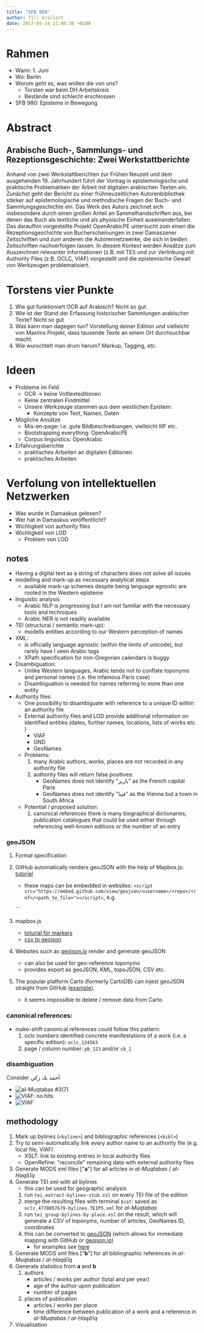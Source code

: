 ```yaml
---
title: "SFB 980"
author: Till Grallert
date: 2017-05-14 21:06:36 +0200
---
```


# Rahmen

- Wann: 1. Juni
- Wo: Berlin
- Worum geht es, was wollen die von uns?
    + Torsten war beim DH Arbeitskreis
    + Bestände sind schlecht erschlossen
- SFB 980: Episteme in Bewegung

# Abstract
## Arabische Buch-, Sammlungs- und Rezeptionsgeschichte: Zwei Werkstattberichte

Anhand von zwei Werkstattberichten zur Frühen Neuzeit und dem ausgehenden 19. Jahrhundert führt der Vortrag in epistemologische und praktische Problematiken der Arbeit mit digitalen arabischen Texten ein. 
Zunächst geht der Bericht zu einer frühneuzeitlichen Autorenbibliothek stärker auf epistemologische und methodische Fragen der Buch- und Sammlungsgeschichte ein. Das Werk des Autors zeichnet sich insbesondere durch einen großen Anteil an Sammelhandschriften aus, bei denen das Buch als textliche und als physische Einheit auseinanderfallen. 
Das daraufhin vorgestellte Projekt OpenArabicPE untersucht zum einen die Rezeptionsgeschichte von Bucherscheinungen in zwei Damaszener Zeitschriften und zum anderen die Autorennetzwerke, die sich in beiden Zeitschriften nachverfolgen lassen. In diesem Kontext werden Ansätze zum Auszeichnen relevanter Informationen (z.B. mit TEI) und zur Verlinkung mit Authority Files (z.B. OCLC, VIAF) vorgestellt und die epistemische Gewalt von Werkzeugen problematisiert.

# Torstens vier Punkte

1. Wie gut funktioniert OCR auf Arabisch? Nicht so gut
2. Wie ist der Stand der Erfassung historischer Sammlungen arabischer Texte? Nicht so gut
3. Was kann man dagegen tun? Vorstellung deiner Edition und vielleicht von Maxims Projekt, dass tausende Texte an einem Ort durchsuchbar macht.
4. Wie wurschtelt man drum herum? Markup, Tagging, etc.

# Ideen

- Probleme im Feld
    + OCR -> keine Volltexteditionen
    + Keine zentralen Findmittel
    + Unsere Werkzeuge stammen aus dem westlichen Epistem:
        * Konzepte von Text, Namen, Daten
- Mögliche Ansätze
    + Mis-en-page: i.e. gute Bildbeschreibungen, vielleicht IIIF etc.
    + Bootstrapping everything: OpenArabicPE
    + Corpus linguistics: OpenArabic
- Erfahrungsberichte
    + praktisches Arbeiten an digitalen Editionen
    + praktisches Arbeiten


# Verfolung von intellektuellen Netzwerken

- Was wurde in Damaskus gelesen?
- Wer hat in Damaskus veröffentlicht?
- Wichtigkeit von authority files
- Wichtigkeit von LOD
    + Problem von LOD

## notes

- Having a digital text as a string of characters does not solve all issues
- modelling and mark-up as necessary analytical steps
    + available mark-up schemes despite being language agnostic are rooted in the Western episteme
- linguistic analysis
    + Arabic NLP is progressing but I am not familiar with the necessary tools and techniques
    + Arabic NER is not readily available
- TEI (structural / semantic mark-up):
    + modells entities according to our Western perception of names
- XML:
    + is officially language agnostic (within the limits of unicode), but rarely have I seen Arabic tags
    + XPath specification for non-Gregorian calendars is buggy
- Disambiguation:
    + Unlike Western languages, Arabic tends not to conflate toponyms and personal names (i.e. the infamous Paris case)
    + Disambiguation is needed for names referring to more than one entity
- Authority files
    + One possibility to disambiguate with reference to a unique ID within an authority file 
    + External authority files and LOD provide additional information on identified entities (dates, further names, locations, lists of works etc. )
        * VIAF
        * GND
        * GeoNames
    + Problems: 
        1. many Arabic authors, works, places are not recorded in any authority file
        2. authority files will return false positives:
            - GeoNames does not identify "باريز" as the French capital Paris
            - GeoNames does not identify "فينا" as the Vienna but a town in South Africa
    + Potential / proposed solution:
        1. canonical references
        there is many biographical dictionaries, publication catalogues that could be used either through referencing well-known editions or the number of an entry


### geoJSON

1. Formal specification
2. GitHub automatically renders geoJSON with the help of Mapbox.js: [tutorial](https://help.github.com/articles/mapping-geojson-files-on-github/)
    - these maps can be embedded in websites: `<script src="https://embed.github.com/view/geojson/<username>/<repo>/<ref>/<path_to_file>"></script>`, e.g.

    `<script src="https://embed.github.com/view/geojson/OpenArabicPE/slides/gh-pages/assets/maps/muqtabas_bylines-toponyms.geojson?height=300&width=800"></script>``

4. mapbox.js
    - [toturial for markers](https://www.mapbox.com/help/markers/)
    - [csv to geojson](https://mapbox.github.io/csv2geojson/)
3. Websites such as [geojson.io](http://geojson.io/) render and generate geoJSON
    - <!-- [geojson.io](http://geojson.io/) --> can also be used for geo-reference toponyms
    - <!-- [geojson.io](http://geojson.io/) --> provides export as geoJSON, KML, topoJSON, CSV etc. 
4. The popular platform Carto (formerly CartoDB) can injest geoJSON straight from GitHub ([example](https://tillgrallert.carto.com/builder/4d63ebfc-3f0c-11e7-8dc7-0ef24382571b/embed?state=%7B%22map%22%3A%7B%22ne%22%3A%5B-68.9110048456202%2C-71.36718750000001%5D%2C%22sw%22%3A%5B79.30263962053661%2C87.5390625%5D%2C%22center%22%3A%5B19.31114335506464%2C8.085937500000002%5D%2C%22zoom%22%3A3%7D%2C%22widgets%22%3A%7B%22b5cdac1f-ce78-4f9e-9645-f03df135e084%22%3A%7B%22autoStyle%22%3Atrue%7D%7D%7D)).
    - it seems impossible to delete / remove data from Carto

### canonical references: 

- make-shift canonical references could follow this pattern:
    1. oclc numbers identified concrete manifestations of a work (i.e. a specific edition): `oclc_124563`
    2. page / column number: `pb_123` and/or `cb_1`

### disambiguation

Consider  أحمد بك زكي

- ![[*al-Muqtabas* #3(7)](https://rawgit.com/tillgrallert/digital-muqtabas/master/xml/oclc_4770057679-i_31.TEIP5.xml#div_4.d1e910)](../assets/disambiguation_names-tei.png)
- ![VIAF: no hits](../assets/disambiguation_names-viaf.png)
- ![VIAF](../assets/disambiguation_names-viaf_49218655.png)



## methodology

1. Mark up bylines (`<byline>`) and bibliographic references (`<bibl>`)
2. Try to semi-automatically link every author name to an authority file (e.g. local file, VIAF)
    - XSLT: link to existing entries in local authority files
    - OpenRefine: "reconcile" remaining data with external authority files
2. Generate MODS xml files ["**a**"] for all articles in *al-Muqtabas* / *al-Ḥaqāʾiq*
3. Generate TEI xml with all bylines
    - this can be used for geographic analysis
    1. run `tei_extract-bylines-stub.xsl` on every TEI file of the edition
    2. merge the resulting files with terminal `$cat`: saved as `oclc_4770057679-bylines.TEIP5.xml` for *al-Muqtabas*
    3. run `tei_group-bylines-by-place.xsl` on the result, which will generate a CSV of toponyms, number of articles, GeoNames ID, coordinates
    4. this can be converted to [geoJSON](http://geojson.org/) (which allows for immediate mapping with GitHub or [geojson.io](http://geojson.io/))
        + for examples see [here](https://github.com/OpenArabicPE/slides/blob/gh-pages/assets/maps/muqtabas_reviews-toponyms.geojson)
3. Generate MODS xml files ["**b**"] for all bibliographic references in *al-Muqtabas* / *al-Ḥaqāʾiq*
4. Generate statistics from **a** and **b**
    1. authors
        - articles / works per author (total and per year)
        - age of the author upon publication
        - number of pages
    2. places of publication
        - articles / works per place
        - time difference between publication of a work and a reference in *al-Muqtabas* / *al-Ḥaqāʾiq*
6. Visualisation
